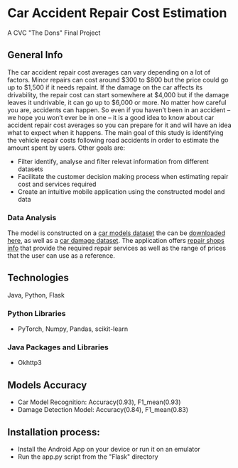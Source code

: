 # Car Accident Repair Cost Estimation
A CVC "The Dons" Final Project
## General Info
The car accident repair cost averages can vary depending on a lot of factors. Minor repairs can cost around $300 to $800 but the price could go up to $1,500 if it needs repaint. If the damage on the car affects its drivability, the repair cost can start somewhere at $4,000 but if the damage leaves it undrivable, it can go up to $6,000 or more.
No matter how careful you are, accidents can happen. So even if you haven’t been in an accident – we hope you won’t ever be in one – it is a good idea to know about car accident repair cost averages so you can prepare for it and will have an idea what to expect when it happens.
The main goal of this study is identifying the vehicle repair costs following road accidents in order to estimate the amount spent by users. Other goals are:
* Filter identify, analyse and filter relevat information from different datasets
* Facilitate the customer decision making process when estimating repair cost and services required
* Create an intuitive mobile application using the constructed model and data
### Data Analysis
The model is constructed on a [car models dataset](https://datasets.bifrost.ai/info/1077) the can be [downloaded here](https://www.dropbox.com/s/uwa7c5uz7cac7cw/VMMRdb.zip?dl=0), as well as a [car damage dataset](https://peltarion.com/knowledge-center/documentation/terms/dataset-licenses/car-damage). The application offers [repair shops info](https://keycollisioncenter.com/) that provide the required repair services as well as the range of prices that the user can use as a reference.
## Technologies
Java, Python, Flask
### Python Libraries 
* PyTorch, Numpy, Pandas, scikit-learn
### Java Packages and Libraries
* Okhttp3
## Models Accuracy
* Car Model Recognition: Accuracy(0.93), F1_mean(0.93)
* Damage Detection Model: Accuracy(0.84), F1_mean(0.83)
## Installation process:
* Install the Android App on your device or run it on an emulator
* Run the app.py script from the "Flask" directory
